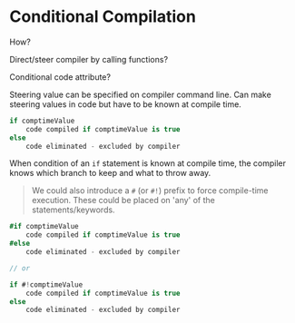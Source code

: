 # Conditional Compilation

How?

Direct/steer compiler by calling functions?

Conditional code attribute?

Steering value can be specified on compiler command line.
Can make steering values in code but have to be known at compile time.

```C#
if comptimeValue
    code compiled if comptimeValue is true
else
    code eliminated - excluded by compiler
```

When condition of an `if` statement is known at compile time, the compiler knows which branch to keep and what to throw away.

> We could also introduce a `#` (or `#!`) prefix to force compile-time execution. These could be placed on 'any' of the statements/keywords.

```C#
#if comptimeValue
    code compiled if comptimeValue is true
#else
    code eliminated - excluded by compiler

// or

if #!comptimeValue
    code compiled if comptimeValue is true
else
    code eliminated - excluded by compiler
```
